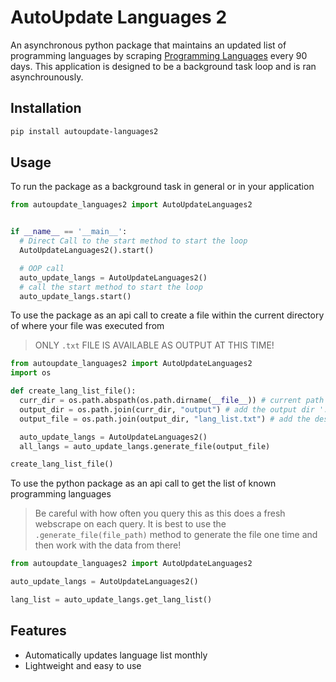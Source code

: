 # AutoUpdate Languages 2

An asynchronous python package that maintains an updated list of programming languages by scraping [Programming Languages](programminglanguages.info) every 90 days. This application is designed to be a background task loop and is ran asynchrounously.

## Installation

```bash
pip install autoupdate-languages2
```

## Usage

To run the package as a background task in general or in your application

```python
from autoupdate_languages2 import AutoUpdateLanguages2


if __name__ == '__main__':
  # Direct Call to the start method to start the loop
  AutoUpdateLanguages2().start()

  # OOP call
  auto_update_langs = AutoUpdateLanguages2()
  # call the start method to start the loop
  auto_update_langs.start()
```

To use the package as an api call to create a file within the current directory of where your file was executed from
> ONLY `.txt` FILE IS AVAILABLE AS OUTPUT AT THIS TIME!

```python
from autoupdate_languages2 import AutoUpdateLanguages2
import os

def create_lang_list_file():
  curr_dir = os.path.abspath(os.path.dirname(__file__)) # current path of where this file was executed
  output_dir = os.path.join(curr_dir, "output") # add the output dir './output/
  output_file = os.path.join(output_dir, "lang_list.txt") # add the desired file to the path -> only .txt works at this time

  auto_update_langs = AutoUpdateLanguages2()
  all_langs = auto_update_langs.generate_file(output_file)

create_lang_list_file()
```

To use the python package as an api call to get the list of known programming languages

> Be careful with how often you query this as this does a fresh webscrape on each query.
> It is best to use the `.generate_file(file_path)` method to generate the file one time
> and then work with the data from there!


```python
from autoupdate_languages2 import AutoUpdateLanguages2

auto_update_langs = AutoUpdateLanguages2()

lang_list = auto_update_langs.get_lang_list()
```

## Features
- Automatically updates language list monthly
- Lightweight and easy to use


